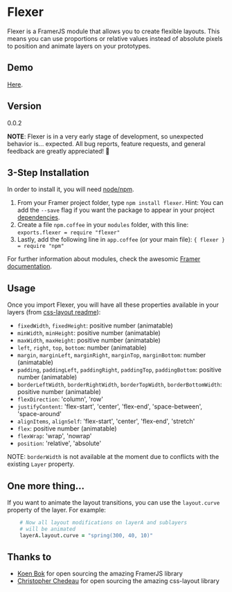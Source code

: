 # Flexer

Flexer is a FramerJS module that allows you to create flexible layouts. This means you can use proportions or relative values instead of absolute pixels to position and animate layers on your prototypes.

## Demo

[Here](http://jchavarri.github.io/Flexer/).

## Version 

0.0.2

**NOTE**: Flexer is in a very early stage of development, so unexpected behavior is... expected. All bug reports, feature requests, and general feedback are greatly appreciated! 👊

## 3-Step Installation

In order to install it, you will need [node/npm](https://nodejs.org/en/download/).

1. From your Framer project folder, type `npm install flexer`. Hint: You can add the `--save` flag if you want the package to appear in your project [dependencies](https://docs.npmjs.com/cli/install).
2. Create a file `npm.coffee` in your `modules` folder, with this line: `exports.flexer = require "flexer"`
3. Lastly, add the following line in `app.coffee` (or your main file): `{ flexer } = require "npm"`

For further information about modules, check the awesomic [Framer documentation](http://framerjs.com/docs/#modules.modules).

## Usage

Once you import Flexer, you will have all these properties available in your layers (from [css-layout readme](https://github.com/facebook/css-layout)):

- `fixedWidth`, `fixedHeight`: positive number (animatable)
- `minWidth`, `minHeight`: positive number (animatable)
- `maxWidth`, `maxHeight`: positive number (animatable)
- `left`, `right`, `top`, `bottom`: number (animatable)
- `margin`, `marginLeft`, `marginRight`, `marginTop`, `marginBottom`: number (animatable)
- `padding`, `paddingLeft`, `paddingRight`, `paddingTop`, `paddingBottom`: positive number (animatable)
- `borderLeftWidth`, `borderRightWidth`, `borderTopWidth`, `borderBottomWidth`: positive number (animatable)
- `flexDirection`: 'column', 'row'
- `justifyContent`: 'flex-start', 'center', 'flex-end', 'space-between', 'space-around'
- `alignItems`, `alignSelf`: 'flex-start', 'center', 'flex-end', 'stretch'
- `flex`: positive number (animatable)
- `flexWrap`: 'wrap', 'nowrap'
- `position`: 'relative', 'absolute'

NOTE: `borderWidth` is not available at the moment due to conflicts with the existing `Layer` property.

## One more thing...

If you want to animate the layout transitions, you can use the `layout.curve` property of the layer. For example:

```coffeescript
	# Now all layout modifications on layerA and sublayers 
	# will be animated
	layerA.layout.curve = "spring(300, 40, 10)"
```

## Thanks to

- [Koen Bok](http://github.com/koenbok) for open sourcing the amazing FramerJS library
- [Christopher Chedeau](https://github.com/vjeux) for open sourcing the amazing css-layout library
